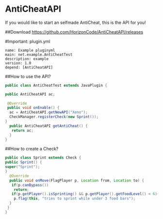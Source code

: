 # AntiCheatAPI
If you would like to start an selfmade AntiCheat, this is the API for you!

##Download
https://github.com/HorizonCode/AntiCheatAPI/releases

#Important: plugin.yml
```text
name: Example pluginyml
main: net.example.AntiCheatTest
description: example
version: 1.0
depend: [AntiCheatAPI]
```


##How to use the API?
```java
public class AntiCheatTest extends JavaPlugin {

public AntiCheatAPI ac;		
 
 @Override	
 public void onEnable() {		
  ac = AntiCheatAPI.getNewAPI("Xeno");		
  CheckManager.registerCheck(new Sprint());	
}	
  public AntiCheatAPI getAntiCheat() {		
   return ac;	
  }
}
```

##How to create a Check?
```java
public class Sprint extends Check {	
public Sprint() {		
super("Sprint");	
}		
  @Override	
  public void onMove(FlagPlayer p, Location from, Location to) {		
   if(p.canBypass())			
    return;		
   if(p.getPlayer().isSprinting() && p.getPlayer().getFoodLevel() < 6){			
    p.flag(this, "tries to sprint while under 3 food bars");		
  }	
 }
}
```
